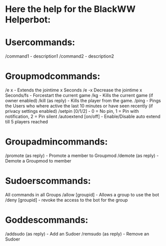 # Here the help for the BlackWW Helperbot:

# Usercommands:
/command1 - description1
/command2 - description2

# Groupmodcommands:
/e x - Extends the jointime x Seconds
/e -x Decrease the jointime x Seconds/fs - Forcestart the current game
/kg - Kills the current game (if owner enabled)
/kill (as reply) - Kills the player from the game.
/ping - Pings the Users who where active the last 10 minutes or have seen recently (if privacy settings enabled)
/setpin [0/1/2] - 0 = No pin, 1 = Pin with notification, 2 = Pin silent
/autoextend [on/off] - Enable/Disable auto extend till 5 players reached

# Groupadmincommands:
/promote (as reply) - Promote a member to Groupmod
/demote (as reply) - Demote a Groupmod to member

# Sudoerscommands:
All commands in all Groups
/allow [groupid] - Allows a group to use the bot
/deny [groupid] - revoke the access to the bot for the group

# Goddescommands:
/addsudo (as reply) - Add an Sudoer
/remsudo (as reply) - Remove an Sudoer